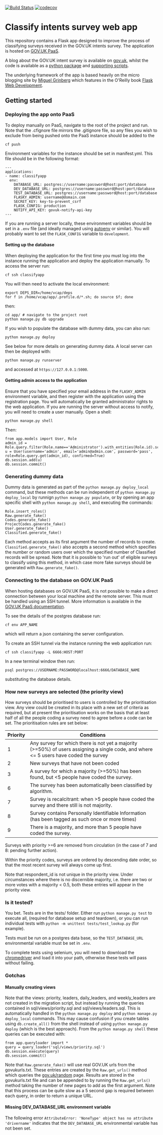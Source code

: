 [![Build Status](https://travis-ci.org/ukgovdatascience/classifyintentsapp.svg?branch=master)](https://travis-ci.org/ukgovdatascience/classifyintentsapp)
[![codecov](https://codecov.io/gh/ukgovdatascience/classifyintentsapp/branch/master/graph/badge.svg)](https://codecov.io/gh/ukgovdatascience/classifyintentsapp)

# Classify intents survey web app

This repository contains a Flask app designed to improve the process of classifying surveys received in the GOV.UK intents survey.
The application is hosted on [GOV.UK PaaS](https://www.cloud.service.gov.uk/).

A blog about the GOV.UK intent survey is available on [gov.uk](https://gdsdata.blog.gov.uk/2016/12/20/using-machine-learning-to-classify-user-comments-on-gov-uk/), whilst the code is available as a [python package](https://github.com/ukgovdatascience/classifyintents) and [supporting scripts](https://github.com/ukgovdatascience/classifyintentspipe).

The underlying framework of the app is based heavily on the micro blogging site by [Miguel Grinberg](https://github.com/miguelgrinberg/flasky) which features in the O'Reilly book [Flask Web Development](http://www.flaskbook.com).

## Getting started

### Deploying the app onto PaaS

To deploy manually on PaaS, navigate to the root of the project and run. Note that the .cfignore file mirrors the .gitignore file, so any files you wish to exclude from being pushed onto the PaaS instance should be added to the 

```
cf push
```

Environment variables for the instance should be set in manifest.yml.
This file should be in the following format:

```
---
applications:
- name: classifyapp
  env:
    DATABASE_URL: postgres://username:password@host:port/database
    DEV_DATABASE_URL: postgres://username:password@host:port/database
    TEST_DATABASE_URL: postgres://username:password@host:port/database
    FLASKY_ADMIN: username@domain.com 
    SECRET_KEY: key-to-prevent_csrf
    FLASK_CONFIG: production
    NOTIFY_API_KEY: govuk-notify-api-key
---

```

If you are running a server locally, these environment variables should be set in a `.env` file (and ideally managed using [autoenv](https://github.com/kennethreitz/autoenv) or similar). You will probably want to set the `FLASK_CONFIG` variable to `development`.

#### Setting up the database

When deploying the application for the first time you must log into the instance running the application and deploy the application manually.
To access the server run:

```
cf ssh classifyapp
```

You will then need to activate the local environment:

```
export DEPS_DIR=/home/vcap/deps
for f in /home/vcap/app/.profile.d/*.sh; do source $f; done
```
then:

```
cd app/ # navigate to the project root
python manage.py db upgrade
```

If you wish to populate the database with dummy data, you can also run:

```
python manage.py deploy
```

See below for more details on generating dummy data.
A local server can then be deployed with:

```
python manage.py runserver
```

and accessed at `https://127.0.0.1:5000`.

#### Getting admin access to the application

Ensure that you have specified your email address in the `FLASKY_ADMIN` environment variable, and then register with the application using the registration page.
You will automatically be granted administrator rights to the web application.
If you are running the server without access to notify, you will need to create a user manually. Open a shell:

```
python manage.py shell
```

Then:

```
from app.models import User, Role
admin_id = Role.query.filter(Role.name=='Administrator').with_entities(Role.id).scalar()
u = User(username='admin', email='admin@admin.com', password='pass', role=Role.query.get(admin_id), confirmed=True)
db.session.add(u)
db.session.commit()
```

### Generating dummy data

Dummy data is generated as part of the `python manage.py deploy_local` command, but these methods can be run independent of `python manage.py deploy_local` by runnign `python manage.py populate`, or by opening an app specific shell with `python manage.py shell`, and executing the commands:

```
Role.insert_roles()
Raw.generate_fake()
Codes.generate_fake()
ProjectCodes.generate_fake()
User.generate_fake()
Classified.generate_fake()
```

Each method accepts as its first argument the number of records to create. `Classified.generate_fake()` also accepts a second method which specifies the number or random users over which the specified number of Classified records will be spread.
Note that it is possible to 'run out' of eligible surveys to classify using this method, in which case more fake surveys should be generated with `Raw.generate_fake()`.

### Connecting to the database on GOV.UK PaaS

When hosting databases on GOV.UK PaaS, it is not possible to make a direct connection between your local machine and the remote server. This must be handled using an SSH tunnel. More information is available in the [GOV.UK PaaS documentation](https://docs.cloud.service.gov.uk/#creating-tcp-tunnels-with-ssh).

To see the details of the postgres database run:

```
cf env APP_NAME 
```
which will return a json containing the server configuration.

To create an SSH tunnel via the instance running the web application run:

```
cf ssh classifyapp -L 6666:HOST:PORT
```

In a new terminal window then run: 

```
psql postgres://USERNAME:PASSWORD@localhost:6666/DATABASE_NAME
```

substituting the database details.

### How new surveys are selected (the priority view)

How surveys should be prioritised to users is controlled by the prioritisation view.
Any view could be created in its place with a new set of criteria as required, but at present the prioritisation works on the basis that at least half of all the people coding a survey need to agree before a code can be set. The prioritisation rules are set below:

|Priority|Conditions|
|---|---|
|1|Any survey for which there is not yet a majority (>=50%) of users assigning a single code, and where <= 5 users have coded the survey|
|2|New surveys that have not been coded|
|3|A survey for which a majority (>=50%) has been found, but <5 people have coded the survey.|
|6|The survey has been automatically been classified by algorithm.|
|7|Survey is recalcitrant: when >5 people have coded the survey and there still is not majority.
|8|Survey contains Personally Identifiable Information (has been tagged as such once or more times)|
|9|There is a majority, and more than 5 people have coded the survey.|

Surveys with priority >=6 are removed from circulation (in the case of 7 and 8: pending further action).

Within the priority codes, surveys are ordered by descending date order, so that the most recent survey will always come up first.

Note that respondent_id is not unique in the priority view.
Under circumstances where there is no discernible majority, i.e. there are two or more votes with a majority < 0.5, both these entries will appear in the priority view.

### Is it tested?

You bet. Tests are in the tests/ folder. Either run `python manage.py test` to execute all, (required for database setup and teardown), or you can run individual tests with `python -m unittest tests/test_lookup.py` (for example).

Tests must be run on a postgres data base, so the `TEST_DATABASE_URL` environmental variable must be set in `.env`.

To complete tests using selenium, you will need to download the [chromedriver](https://chromedriver.storage.googleapis.com) and load it into your path, otherwise these tests will pass without failing.



### Gotchas

#### Manually creating views

Note that the views: priority, leaders, daily_leaders, and weekly_leaders are not created in the migration script, but instead by running the queries contained in sql/views/priority.sql and sql/views/leaders.sql. This is automatically handled in the `python manage.py deploy` and `python manage.py deploy_local` commands.
This may cause confusion if you create tables using `db.create_all()` from the shell instead of using `python manage.py deploy` (which is the best approach).
From the `python manage.py shell` these queries can be executed with:

```
from app.queryloader import *
query = query_loader('sql/views/priority.sql')
db.session.execute(query)
db.session.commit()
```

Note that `Raw.generate_fake()` will use real GOV.UK urls from the govukurls.txt.
These entries are created by the `Raw.get_urls()` method which queries the [gov.uk/random](https://gov.uk/random) page.
Results are stored in the govukurls.txt file and can be appended to by running the `Raw.get_urls()` method taking the number of new pages to add as the first argument.
Note that this process can be quite slow as a 5 second gap is required between each query, in order to return a unique URL.

#### Missing DEV_DATABASE_URL environment variable

The following error `AttributeError: 'NoneType' object has no attribute 'drivername'` indicates that the `DEV_DATABASE_URL` environmental variable has not been set.

